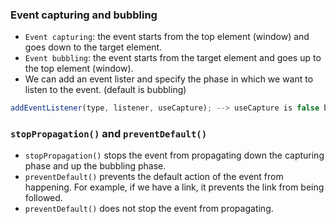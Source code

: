 ### Event capturing and bubbling
- `Event capturing`: the event starts from the top element (window) and goes down to the target element.
- `Event bubbling`: the event starts from the target element and goes up to the top element (window).
- We can add an event lister and specify the phase in which we want to listen to the event. (default is bubbling)
```js
addEventListener(type, listener, useCapture); --> useCapture is false by default
```

### `stopPropagation()` and `preventDefault()`
- `stopPropagation()` stops the event from propagating down the capturing phase and up the bubbling phase.
- `preventDefault()` prevents the default action of the event from happening. For example, if we have a link, it prevents the link from being followed.
- `preventDefault()` does not stop the event from propagating.
